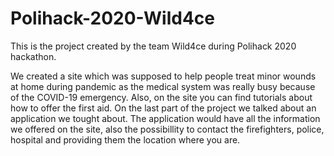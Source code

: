 # Polihack-2020-Wild4ce
This is the project created by the team Wild4ce during Polihack 2020 hackathon.

We created a site which was supposed to help people treat minor wounds at home during pandemic as the medical system was really busy because of the COVID-19 emergency. Also, on the site you can find tutorials about how to offer the first aid. On the last part of the project we talked about an application we tought about. The application would have all the information we offered on the site, also the possibillity to contact the firefighters, police, hospital and providing them the location where you are.
